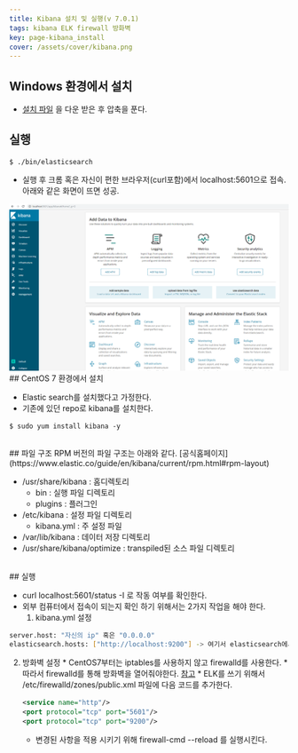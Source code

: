 ```yaml
---
title: Kibana 설치 및 실행(v 7.0.1)
tags: kibana ELK firewall 방화벽
key: page-kibana_install
cover: /assets/cover/kibana.png
---
```


## Windows 환경에서 설치

* [설치 파일](https://collabo.eloicube.com/redmine/projects/globalwiki/wiki/Elastic_Stack#Elastic-Stack-%EC%84%A4%EC%B9%98) 을 다운 받은 후 압축을 푼다.

## 실행

```console
$ ./bin/elasticsearch
```
* 실행 후 크롬 혹은 자신이 편한 브라우저(curl포함)에서 localhost:5601으로 접속. 아래와 같은 화면이 뜨면 성공.
<img src="/assets/images/kibana_install_success.png" width="600px">

<br>
## CentOS 7 환경에서 설치

* Elastic search를 설치했다고 가정한다.
* 기존에 있던 repo로 kibana를 설치한다.
```console
$ sudo yum install kibana -y
```

<br>
## 파일 구조
RPM 버전의 파일 구조는 아래와 같다. [공식홈페이지](https://www.elastic.co/guide/en/kibana/current/rpm.html#rpm-layout)

* /usr/share/kibana : 홈디렉토리
  * bin : 실행 파일 디렉토리
  * plugins : 플러그인
* /etc/kibana : 설정 파일 디렉토리
  * kibana.yml : 주 설정 파일
* /var/lib/kibana : 데이터 저장 디렉토리
* /usr/share/kibana/optimize : transpiled된 소스 파일 디렉토리

<br>
## 실행

* curl localhost:5601/status -I 로 작동 여부를 확인한다.
* 외부 컴퓨터에서 접속이 되는지 확인 하기 위해서는 2가지 작업을 해야 한다.
  1. kibana.yml 설정
``` bash
server.host: "자신의 ip" 혹은 "0.0.0.0"
elasticsearch.hosts: ["http://localhost:9200"] -> 여기서 elasticsearch에서 http.host 값을 준 걸로 넣으면 작동된다.
``` 
  2. 방화벽 설정
    * CentOS7부터는 iptables를 사용하지 않고 firewalld를 사용한다. 
    * 따라서 firewalld를 통해 방화벽을 열어줘야한다. [참고](https://conory.com/blog/42477)
    * ELK를 쓰기 위해서 /etc/firewalld/zones/public.xml 파일에 다음 코드를 추가한다.
    
      ```xml
      <service name="http"/>
      <port protocol="tcp" port="5601"/>
      <port protocol="tcp" port="9200"/>
      ```

      * 변경된 사항을 적용 시키기 위해 firewall-cmd -\-reload 를 실행시킨다.
